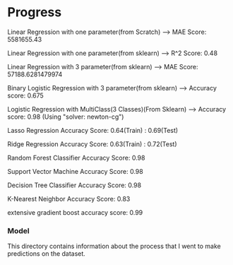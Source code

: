 # Progress

Linear Regression with one parameter(from Scratch) --> MAE Score: 5581655.43


Linear Regression with one parameter(from sklearn) --> R^2 Score: 0.48


Linear Regression with 3 parameter(from sklearn) --> MAE Score: 57188.6281479974


Binary Logistic Regression with 3 parameter(from sklearn) --> Accuracy score: 0.675


Logistic Regression with MultiClass(3 Classes)(From Sklearn) --> Accuracy score: 0.98 (Using "solver: newton-cg")


Lasso Regression Accuracy Score: 0.64(Train) 
                               : 0.69(Test)
                              
Ridge Regression Accuracy Score: 0.63(Train) 
                               : 0.72(Test)
                             
Random Forest Classifier Accuracy Score: 0.98

Support Vector Machine Accuracy Score: 0.98
                                                              
Decision Tree Classifier Accuracy Score: 0.98

K-Nearest Neighbor Accuracy Score: 0.83

extensive gradient boost accuracy score: 0.99


### Model
This directory contains information about the process that I went to make predictions on the dataset.
 																																																																																																																																																													
